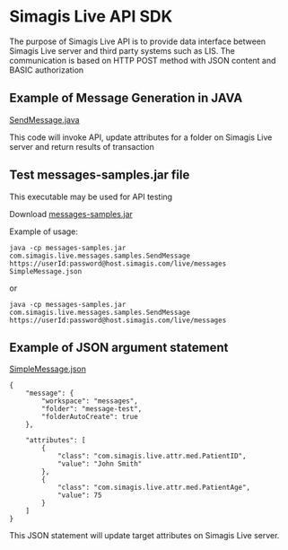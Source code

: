 Simagis Live API SDK 
=========================

The purpose of Simagis Live API is to provide data interface between Simagis Live server and third party systems such as LIS.
The communication is based on HTTP POST method with JSON content and BASIC authorization 

Example of Message Generation in JAVA
---------

[SendMessage.java](messages-samples/src/main/java/com/simagis/live/messages/samples/SendMessage.java)

This code will invoke API, update attributes for a folder on Simagis Live server and return results of transaction   


Test messages-samples.jar file
-----------
This executable may be used for API testing

Download [messages-samples.jar](http://host.simagis.com/live/users/#w:messages/f:3e196188-22f4-40b2-b4e6-932cfdc03c65/s:p:ae5c2027-f2ce-460c-89a1-5ee5b74f8631)

Example of usage:

    java -cp messages-samples.jar com.simagis.live.messages.samples.SendMessage https://userId:password@host.simagis.com/live/messages SimpleMessage.json

or

    java -cp messages-samples.jar com.simagis.live.messages.samples.SendMessage https://userId:password@host.simagis.com/live/messages


Example of JSON argument statement
-----------
[SimpleMessage.json](messages-samples/src/main/resources/com/simagis/live/messages/samples/SimpleMessage.json)

    {
        "message": {
            "workspace": "messages",
            "folder": "message-test",
            "folderAutoCreate": true
        },
    
        "attributes": [
            {
                "class": "com.simagis.live.attr.med.PatientID",
                "value": "John Smith"
            },
            {
                "class": "com.simagis.live.attr.med.PatientAge",
                "value": 75
            }
        ]
    }
This JSON statement will update target attributes on Simagis Live server.

